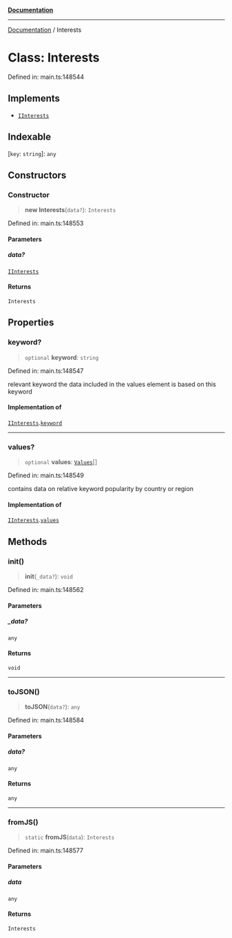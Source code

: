 [**Documentation**](../README.md)

***

[Documentation](../README.md) / Interests

# Class: Interests

Defined in: main.ts:148544

## Implements

- [`IInterests`](../interfaces/IInterests.md)

## Indexable

\[`key`: `string`\]: `any`

## Constructors

### Constructor

> **new Interests**(`data?`): `Interests`

Defined in: main.ts:148553

#### Parameters

##### data?

[`IInterests`](../interfaces/IInterests.md)

#### Returns

`Interests`

## Properties

### keyword?

> `optional` **keyword**: `string`

Defined in: main.ts:148547

relevant keyword
the data included in the values element is based on this keyword

#### Implementation of

[`IInterests`](../interfaces/IInterests.md).[`keyword`](../interfaces/IInterests.md#keyword)

***

### values?

> `optional` **values**: [`Values`](Values.md)[]

Defined in: main.ts:148549

contains data on relative keyword popularity by country or region

#### Implementation of

[`IInterests`](../interfaces/IInterests.md).[`values`](../interfaces/IInterests.md#values)

## Methods

### init()

> **init**(`_data?`): `void`

Defined in: main.ts:148562

#### Parameters

##### \_data?

`any`

#### Returns

`void`

***

### toJSON()

> **toJSON**(`data?`): `any`

Defined in: main.ts:148584

#### Parameters

##### data?

`any`

#### Returns

`any`

***

### fromJS()

> `static` **fromJS**(`data`): `Interests`

Defined in: main.ts:148577

#### Parameters

##### data

`any`

#### Returns

`Interests`
